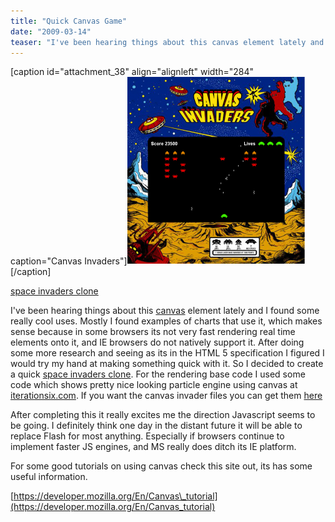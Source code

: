 ```yaml
---
title: "Quick Canvas Game"
date: "2009-03-14"
teaser: "I've been hearing things about this canvas element lately and I found some really cool uses. Mostly I found examples of charts that use it, which makes sense because in some browsers its not very fast rendering real time elements onto it, and IE browsers do not natively support it. After doing some more research and seeing as its in the HTML 5 specification I figured I would try my hand at making something quick with it..."
---
```


\[caption id="attachment\_38" align="alignleft" width="284" caption="Canvas Invaders"\][![](images/canvasinvaders-284x300.png "canvasinvaders")](http://www.somethinghitme.com/projects/canvasinvaders/)\[/caption\]

[space invaders clone](http://www.somethinghitme.com/projects/canvasinvaders/ "Canvas Invaders")

I've been hearing things about this [canvas](https://developer.mozilla.org/En/Canvas_tutorial "canvas tutorials") element lately and I found some really cool uses. Mostly I found examples of charts that use it, which makes sense because in some browsers its not very fast rendering real time elements onto it, and IE browsers do not natively support it. After doing some more research and seeing as its in the HTML 5 specification I figured I would try my hand at making something quick with it. So I decided to create a quick [space invaders clone](http://www.somethinghitme.com/projects/canvasinvaders/ "Canvas Invaders"). For the rendering base code I used some code which shows pretty nice looking particle engine using canvas at [iterationsix.com](http://iterationsix.com/particle_fountain/particle_fountain.html). If you want the canvas invader files you can get them [here](http://www.somethinghitme.com/wp-content/uploads/2009/03/canvas-invaders.zip "Canvas sources ")

After completing this it really excites me the direction Javascript seems to be going. I definitely think one day in the distant future it will be able to replace Flash for most anything. Especially if browsers continue to implement faster JS engines, and MS really does ditch its IE platform.

For some good tutorials on using canvas check this site out, its has some  useful information.

[https://developer.mozilla.org/En/Canvas\_tutorial](https://developer.mozilla.org/En/Canvas_tutorial)
